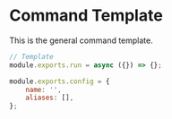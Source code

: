 # Command Template

This is the general command template.

```js
// Template
module.exports.run = async ({}) => {};

module.exports.config = {
	name: '',
	aliases: [],
};
```
